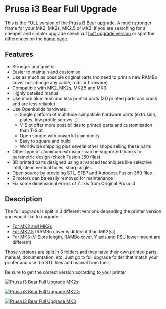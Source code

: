 # Prusa i3 Bear Full Upgrade

This is the FULL version of the Prusa i3 Bear upgrade. A much stronger frame for your MK2, MK2s, MK2.5 or MK3. If you are searching for a cheaper and simpler upgrade check out [half upgrade version](/half_upgrade/) or spot the differences on the [home page](https://github.com/gregsaun/prusa_i3_bear_upgrade/tree/dev/).


## Features

* Stronger and quieter
* Easier to maintain and customise
* Use as much as possible original parts (no need to print a new RAMBo cover nor change any cable, rods or firmware)
* Compatible with MK2, MK2s, MK2.5 and MK3
* Highly detailed manual
* Use more aluminum and less printed parts (3D printed parts can crack and are less reliable)
* Use Openbuilds hardware :
  * Single platform of multitude compatible hardware parts (extrusion, plates, low profile screws...)
  * V-Slot offer more possibilities to printed parts and customisation than T-Slot
  * Open source with powerful community
  * Easy to square and build
  * Worldwide shipping plus several other shops selling these parts
* Other type of aluminum extrusions can be supported thanks to parametric design (check Fusion 360 files)
* 3D printed parts designed using advanced techniques like selective infill, clean vertical holes, sharp angle...
* Open source by providing STL, STEP and Autodesk Fusion 360 files
* Z motors can be easily removed for maintenance 
* Fix some dimensional errors of Z axis from Original Prusa i3


## Description

The full upgrade is split in 3 different versions depending the printer version you would like to upgrade :
* [For MK2 and MK2s](for_mk2_mk2s)
* [For MK2.5](for_mk2.5) (RAMBo cover is different than MK2(s))
* [For MK3](for_mk3) (V-Slots length, RAMBo cover, Y axis and PSU lower mount are different)

Those versions are split in 3 folders and they have their own printed parts, manual, documentation, etc. Just go to full upgrade folder that match your printer and use the STL files and manual from their.

Be sure to get the correct version according to your printer

[![Prusa i3 Bear Full Upgrade MK2s](/img/full_upgrade_mk2s_title_1024px.jpg)](for_mk2_mk2s)

[![Prusa i3 Bear Full Upgrade MK2.5](/img/full_upgrade_mk25_title_1024px.jpg)](for_mk2.5)

[![Prusa i3 Bear Full Upgrade MK3](/img/full_upgrade_mk3_title_1024px.jpg)](for_mk3)